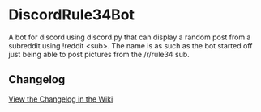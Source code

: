 # DiscordRule34Bot
A bot for discord using discord.py that can display a random post from a subreddit using !reddit &lt;sub>. The name is as such as the bot started off just being able to post pictures from the /r/rule34 sub.

 ## Changelog
[View the Changelog in the Wiki](https://github.com/Neyot/DiscordRule34Bot/wiki/Changelog)
